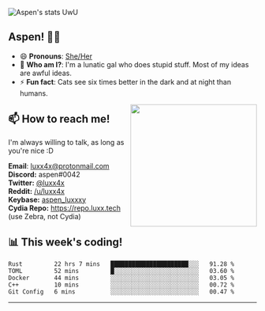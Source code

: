 ![Aspen's stats UwU](https://github-readme-stats.vercel.app/api?username=aspenluxxxy&show_icons=true&theme=onedark)

## Aspen! 🏳️‍⚧️

 - 😄 **Pronouns**: [She/Her](https://www.mypronouns.org/she-her)
 - 👩 **Who am I?**: I'm a lunatic gal who does stupid stuff. Most of my ideas are awful ideas.  
 - ⚡ **Fun fact**: <!--START_SECTION:catfact-->Cats see six times better in the dark and at night than humans.<!--END_SECTION:catfact-->
 
<img align="right" src="https://raw.githubusercontent.com/aspenluxxxy/aspenluxxxy/master/crab.jpg" width="256px" height="247px" />  

## 📫 How to reach me!
I'm always willing to talk, as long as you're nice :D

**Email**: luxx4x@protonmail.com  
**Discord:** aspen#0042  
**Twitter:** [@luxx4x](https://twitter.com/luxx4x)  
**Reddit:** [/u/luxx4x](https://reddit.com/user/luxx4x/)  
**Keybase:** [aspen_luxxxy](https://keybase.io/aspen_luxxxy)  
**Cydia Repo:** https://repo.luxx.tech (use Zebra, not Cydia)

## 📊 **This week's coding!**
<!--START_SECTION:waka-->
```text
Rust         22 hrs 7 mins   ██████████████████████░░░   91.28 % 
TOML         52 mins         █░░░░░░░░░░░░░░░░░░░░░░░░   03.60 % 
Docker       44 mins         ░░░░░░░░░░░░░░░░░░░░░░░░░   03.05 % 
C++          10 mins         ░░░░░░░░░░░░░░░░░░░░░░░░░   00.72 % 
Git Config   6 mins          ░░░░░░░░░░░░░░░░░░░░░░░░░   00.47 %
```
<!--END_SECTION:waka-->

-------
